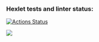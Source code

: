 ### Hexlet tests and linter status:
[![Actions Status](https://github.com/DimaMaimesko/php-project-lvl1/workflows/hexlet-check/badge.svg)](https://github.com/DimaMaimesko/php-project-lvl1/actions)

<a href="https://asciinema.org/a/lwwrdTWv4KXZUN7OKQhh8rKqC" target="_blank"><img src="https://asciinema.org/a/wZiAlSLRe8jOOIzgie0k9LDwf.svg" /></a>
